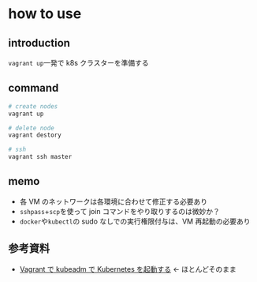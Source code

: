 # how to use

## introduction

`vagrant up`一発で k8s クラスターを準備する

## command

```bash
# create nodes
vagrant up

# delete node
vagrant destory

# ssh
vagrant ssh master
```

## memo

- 各 VM のネットワークは各環境に合わせて修正する必要あり
- `sshpass`+`scp`を使って join コマンドをやり取りするのは微妙か？
- `docker`や`kubectl`の sudo なしでの実行権限付与は、VM 再起動の必要あり

## 参考資料

- [Vagrant で kubeadm で Kubernetes を起動する](https://qiita.com/sotoiwa/items/67fbb50915a8eba5a4ce) ← ほとんどそのまま
